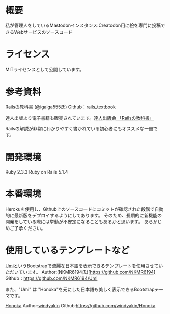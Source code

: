 # 概要

私が管理人をしているMastodonインスタンス:Creatodon用に絵を専門に投稿できるWebサービスのソースコード

# ライセンス
MITライセンスとして公開しています。

# 参考資料
[Railsの教科書](http://igarashikuniaki.net/rails_textbook/) (@igaiga555氏)
Github：[rails_textbook](https://github.com/igaiga/rails_textbook)

達人出版より電子書籍も販売されています。[達人出版会 「Railsの教科書」](https://tatsu-zine.com/books/rails-textbook)

Railsの解説が非常にわかりやすく書かれている初心者にもオススメな一冊です。

# 開発環境

Ruby 2.3.3
Ruby on Rails 5.1.4

# 本番環境

Herokuを使用し、Github上のソースコードにコミットが確認された段階で自動的に最新版をデプロイするようにしてあります。
そのため、長期的に新機能の開発をしている際には挙動が不安定になることもあるかと思います。
あらかじめご了承ください。

# 使用しているテンプレートなど

[Umi](https://github.com/NKMR6194/Umi)というBootstrapで流麗な日本語を表示できるテンプレートを使用させていただいています。
Author:(NKMR6194氏)[https://github.com/NKMR6194]
Github：https://github.com/NKMR6194/Umi

また、"Umi" は "Honoka"を元にした日本語も美しく表示できるBootstrapテーマです。

[Honoka](https://github.com/windyakin/Honoka)
Author:[windyakin](https://github.com/windyakin)
Github:https://github.com/windyakin/Honoka